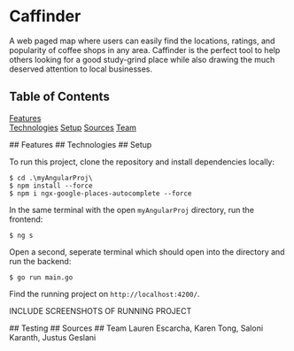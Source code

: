# Caffinder
A web paged map where users can easily find the locations, ratings, and popularity of coffee shops in any area. Caffinder is the perfect tool to help others looking for a good study-grind place while also drawing the much deserved attention to local businesses.

## Table of Contents
[Features](#Features)  
[Technologies](#Technologies) 
[Setup](#Setup) 
[Sources](#Sources) 
[Team](#Team) 

<a name="Features"/>
## Features

<a name="Technologies"/>
## Technologies

<a name="Setup"/>
## Setup

To run this project, clone the repository and install dependencies locally:

```
$ cd .\myAngularProj\
$ npm install --force
$ npm i ngx-google-places-autocomplete --force
```

In the same terminal with the open `myAngularProj` directory, run the frontend:

```
$ ng s
```

Open a second, seperate terminal which should open into the directory and run the backend:

```
$ go run main.go
```

Find the running project on `http://localhost:4200/`.

INCLUDE SCREENSHOTS OF RUNNING PROJECT

<a name="Testing"/>
## Testing

<a name="Sources"/>
## Sources

<a name="Team"/>
## Team
Lauren Escarcha, Karen Tong, Saloni Karanth, Justus Geslani
